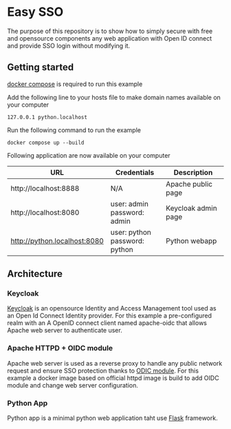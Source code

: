 # Easy SSO

The purpose of this repository is to show how to simply secure with free and opensource components any web application with Open ID connect and provide SSO login without modifying it.

## Getting started
[docker compose](https://docs.docker.com/compose/) is required to run this example

Add the following line to your hosts file to make domain names available on your computer

``127.0.0.1	python.localhost``

Run the following command to run the example

``docker compose up --build``

Following application are now available on your computer 


| URL                          | Credentials                      | Description         |
|------------------------------|----------------------------------|---------------------|
| http://localhost:8888        | N/A                              | Apache public page  |
| http://localhost:8080        | user: admin<br>password: admin   | Keycloak admin page |
| http://python.localhost:8080 | user: python<br>password: python | Python webapp       |



## Architecture

### Keycloak

[Keycloak](https://www.keycloak.org/) is an opensource Identity and Access Management tool used as an Open Id Connect Identity provider.
For this example a pre-configured realm with an A OpenID connect client named apache-oidc that allows Apache web server to authenticate user.


### Apache HTTPD + OIDC module

Apache web server is used as a reverse proxy to handle any public network request and ensure SSO protection thanks to [ODIC module](https://github.com/zmartzone/mod_auth_openidc).
For this example a docker image based on official httpd image is build to add OIDC module and change web server configuration.

### Python App

Python app is a minimal python web application taht use [Flask](https://flask.palletsprojects.com/) framework.



